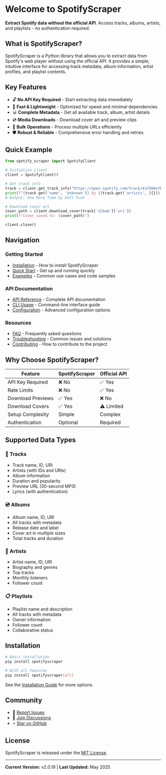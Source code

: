 # Welcome to SpotifyScraper

**Extract Spotify data without the official API**. Access tracks, albums, artists, and playlists - no authentication required.

## What is SpotifyScraper?

SpotifyScraper is a Python library that allows you to extract data from Spotify's web player without using the official API. It provides a simple, intuitive interface for accessing track metadata, album information, artist profiles, and playlist contents.

## Key Features

- 🔓 **No API Key Required** - Start extracting data immediately
- 🚀 **Fast & Lightweight** - Optimized for speed and minimal dependencies  
- 📊 **Complete Metadata** - Get all available track, album, artist details
- 💿 **Media Downloads** - Download cover art and preview clips
- 🔄 **Bulk Operations** - Process multiple URLs efficiently
- 🛡️ **Robust & Reliable** - Comprehensive error handling and retries

## Quick Example

```python
from spotify_scraper import SpotifyClient

# Initialize client
client = SpotifyClient()

# Get track info
track = client.get_track_info("https://open.spotify.com/track/4iV5W9uYEdYUVa79Axb7Rh")
print(f"{track.get('name', 'Unknown')} by {(track.get('artists', [{}])[0].get('name', 'Unknown') if track.get('artists') else 'Unknown')}")
# Output: One More Time by Daft Punk

# Download cover art
cover_path = client.download_cover(track['album']['uri'])
print(f"Cover saved to: {cover_path}")

client.close()
```

## Navigation

### Getting Started
- [Installation](Installation) - How to install SpotifyScraper
- [Quick Start](Quick-Start) - Get up and running quickly
- [Examples](Examples) - Common use cases and code samples

### API Documentation
- [API Reference](API-Reference) - Complete API documentation
- [CLI Usage](CLI-Usage) - Command-line interface guide
- [Configuration](Configuration) - Advanced configuration options

### Resources
- [FAQ](FAQ) - Frequently asked questions
- [Troubleshooting](Troubleshooting) - Common issues and solutions
- [Contributing](Contributing) - How to contribute to the project

## Why Choose SpotifyScraper?

| Feature | SpotifyScraper | Official API |
|---------|---------------|--------------|
| API Key Required | ❌ No | ✅ Yes |
| Rate Limits | ❌ No | ✅ Yes |
| Download Previews | ✅ Yes | ❌ No |
| Download Covers | ✅ Yes | ⚠️ Limited |
| Setup Complexity | Simple | Complex |
| Authentication | Optional | Required |

## Supported Data Types

### 🎵 Tracks
- Track name, ID, URI
- Artists (with IDs and URIs)
- Album information
- Duration and popularity
- Preview URL (30-second MP3)
- Lyrics (with authentication)

### 💿 Albums
- Album name, ID, URI
- All tracks with metadata
- Release date and label
- Cover art in multiple sizes
- Total tracks and duration

### 👤 Artists
- Artist name, ID, URI
- Biography and genres
- Top tracks
- Monthly listeners
- Follower count

### 📋 Playlists
- Playlist name and description
- All tracks with metadata
- Owner information
- Follower count
- Collaborative status

## Installation

```bash
# Basic installation
pip install spotifyscraper

# With all features
pip install spotifyscraper[all]
```

See the [Installation Guide](Installation) for more options.

## Community

- 🐛 [Report Issues](https://github.com/AliAkhtari78/SpotifyScraper/issues)
- 💬 [Join Discussions](https://github.com/AliAkhtari78/SpotifyScraper/discussions)
- ⭐ [Star on GitHub](https://github.com/AliAkhtari78/SpotifyScraper)

## License

SpotifyScraper is released under the [MIT License](https://github.com/AliAkhtari78/SpotifyScraper/blob/master/LICENSE).

---

**Current Version:** v2.0.19 | **Last Updated:** May 2025
